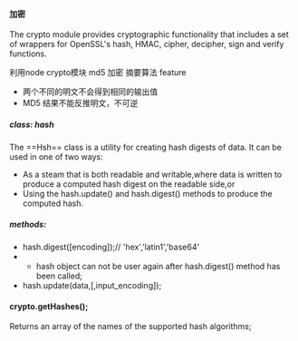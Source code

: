#### 加密
The crypto module provides cryptographic functionality that includes a set of wrappers for OpenSSL's hash, HMAC, cipher, decipher, sign and verify functions.

利用node crypto模块 md5 加密 摘要算法
feature 
* 两个不同的明文不会得到相同的输出值
* MD5 结果不能反推明文，不可逆

##### class: hash
The ==Hsh== class is a utility for creating hash digests of data. It can be used in one of two ways:

* As a steam that is both readable and writable,where data is written to produce a computed hash digest on the readable side,or
* Using the hash.update() and hash.digest() methods to produce the computed hash.

##### methods:
* hash.digest([encoding]);// 'hex','latin1','base64'
* + hash object can not be user again after hash.digest() method has been called; 
* hash.update(data,[,input_encoding]);

#### crypto.getHashes();
Returns an array of the names of the supported hash algorithms;